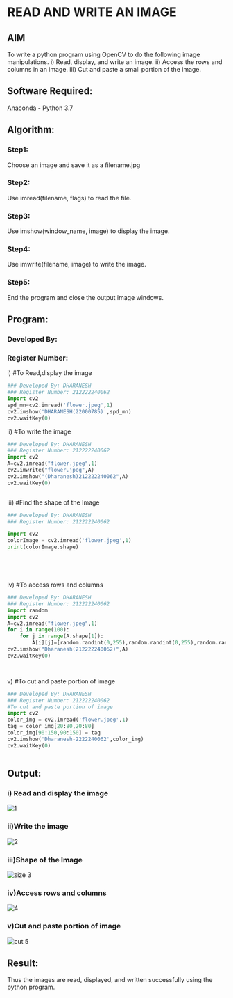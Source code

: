 # READ AND WRITE AN IMAGE
## AIM
To write a python program using OpenCV to do the following image manipulations.
i) Read, display, and write an image.
ii) Access the rows and columns in an image.
iii) Cut and paste a small portion of the image.

## Software Required:
Anaconda - Python 3.7
## Algorithm:
### Step1:
Choose an image and save it as a filename.jpg
### Step2:
Use imread(filename, flags) to read the file.
### Step3:
Use imshow(window_name, image) to display the image.
### Step4:
Use imwrite(filename, image) to write the image.
### Step5:
End the program and close the output image windows.
## Program:
### Developed By:
### Register Number: 
i) #To Read,display the image
```python
### Developed By: DHARANESH
### Register Number: 212222240062
import cv2
spd_mn=cv2.imread('flower.jpeg',1)
cv2.imshow('DHARANESH(22000785)',spd_mn)
cv2.waitKey(0)

```
ii) #To write the image
```python
### Developed By: DHARANESH
### Register Number: 212222240062
import cv2
A=cv2.imread("flower.jpeg",1)
cv2.imwrite("flower.jpeg",A)
cv2.imshow("(Dharanesh)212222240062",A)
cv2.waitKey(0)



```
iii) #Find the shape of the Image
```python
### Developed By: DHARANESH
### Register Number: 212222240062

import cv2 
colorImage = cv2.imread('flower.jpeg',1)
print(colorImage.shape)






```
iv) #To access rows and columns

```python
### Developed By: DHARANESH
### Register Number: 212222240062
import random
import cv2
A=cv2.imread("flower.jpeg",1)
for i in range(100):
    for j in range(A.shape[1]):
        A[i][j]=[random.randint(0,255),random.randint(0,255),random.randint(0,255)]
cv2.imshow("Dharanesh(212222240062)",A)
cv2.waitKey(0)




```
v) #To cut and paste portion of image
```python
### Developed By: DHARANESH
### Register Number: 212222240062
#To cut and paste portion of image
import cv2
color_img = cv2.imread('flower.jpeg',1)
tag = color_img[20:80,20:80]
color_img[90:150,90:150] = tag
cv2.imshow('Dharanesh-2222240062',color_img)
cv2.waitKey(0)



```

## Output:

### i) Read and display the image

![1](https://user-images.githubusercontent.com/118707669/225695242-2a7af923-9c93-4c8d-a9e6-78dabfc3ec2f.jpg)


### ii)Write the image

![2](https://user-images.githubusercontent.com/118707669/225695445-39693b66-f6e0-43c2-9ad5-e6a723d4bac9.jpg)


### iii)Shape of the Image

![size 3](https://user-images.githubusercontent.com/118707669/225695498-01fb84b4-43b5-42e9-a1c5-d158b329339c.jpg)


### iv)Access rows and columns
![4](https://user-images.githubusercontent.com/118707669/225695561-cc220b12-2367-4a7f-abd9-068a612d48de.jpg)


### v)Cut and paste portion of image
![cut 5](https://user-images.githubusercontent.com/118707669/225695654-c901cd98-b0d4-4713-8603-7f0a3352b599.jpg)


## Result:
Thus the images are read, displayed, and written successfully using the python program.


